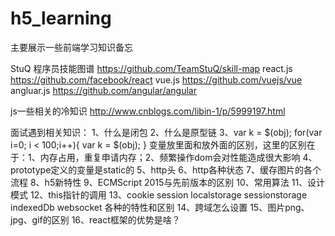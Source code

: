 # h5_learning
主要展示一些前端学习知识备忘

StuQ 程序员技能图谱  https://github.com/TeamStuQ/skill-map
react.js  https://github.com/facebook/react
vue.js  https://github.com/vuejs/vue
angluar.js https://github.com/angular/angular

js一些相关的冷知识 http://www.cnblogs.com/libin-1/p/5999197.html


面试遇到相关知识：
1、什么是闭包
2、什么是原型链
3、var k = $(obj);
     for(var i=0; i < 100;i++){
          var k = $(obj);
     } 变量放里面和放外面的区别，这里的区别在于：1、内存占用，重复申请内存；2、频繁操作dom会对性能造成很大影响
4、prototype定义的变量是static的
5、http头
6、http各种状态
7、缓存图片的各个流程
8、h5新特性
9、ECMScript 2015与先前版本的区别
10、常用算法
11、设计模式
12、this指针的调用
13、cookie session localstorage  sessionstorage indexedDb websocket 各种的特性和区别
14、跨域怎么设置
15、图片png、jpg、gif的区别
16、react框架的优势是啥？

 
 
